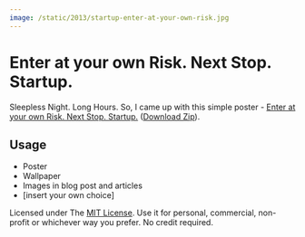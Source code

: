 ```yaml
---
image: /static/2013/startup-enter-at-your-own-risk.jpg
---
```


# Enter at your own Risk. Next Stop. Startup.

Sleepless Night. Long Hours. So, I came up with this simple poster - [Enter at your own Risk. Next Stop. Startup.](https://github.com/brajeshwar/startup-enter-at-your-own-risk) ([Download Zip](https://github.com/brajeshwar/startup-enter-at-your-own-risk/archive/master.zip)).

## Usage

- Poster
- Wallpaper
- Images in blog post and articles
- [insert your own choice]

Licensed under The [MIT License](http://opensource.org/licenses/MIT). Use it for personal, commercial, non-profit or whichever way you prefer. No credit required.